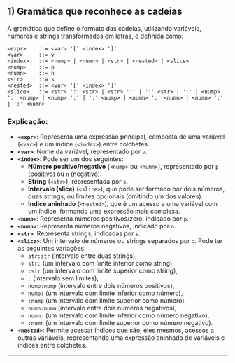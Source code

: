 ## 1) **Gramática que reconhece as cadeias**

A gramática que define o formato das cadeias, utilizando variáveis, números e strings transformados em letras, é definida como:

```bnf
<expr>    ::= <var> '[' <index> ']'
<var>     ::= v
<index>   ::= <nump> | <numn> | <str> | <nested> | <slice>
<nump>    ::= p
<numn>    ::= n
<str>     ::= s
<nested>  ::= <var> '[' <index> ']'
<slice>   ::= <str> ':' <str> | <str> ':' | ':' <str> | ':' | <nump> ':' <nump> | <nump> ':' | ':' <nump> | <numn> ':' <numn> | <numn> ':' | ':' <numn>
```

### Explicação:
- **`<expr>`**: Representa uma expressão principal, composta de uma variável (`<var>`) e um índice (`<index>`) entre colchetes.
- **`<var>`**: Nome da variável, representado por `v`.
- **`<index>`**: Pode ser um dos seguintes:
  - **Número positivo/negativo** (`<nump>` ou `<numn>`), representado por `p` (positivo) ou `n` (negativo).
  - **String** (`<str>`), representada por `s`.
  - **Intervalo (slice)** (`<slice>`), que pode ser formado por dois números, duas strings, ou limites opcionais (omitindo um dos valores).
  - **Índice aninhado** (`<nested>`), que é um acesso a uma variável com um índice, formando uma expressão mais complexa.
- **`<nump>`**: Representa números positivos/zero, indicado por `p`.
- **`<numn>`**: Representa números negativos, indicado por `n`.
- **`<str>`**: Representa strings, indicadas por `s`.
- **`<slice>`**: Um intervalo de números ou strings separados por `:`. Pode ter as seguintes variações:
  - `str:str` (intervalo entre duas strings),
  - `str:` (um intervalo com limite inferior como string),
  - `:str` (um intervalo com limite superior como string),
  - `:` (intervalo sem limites),
  - `nump:nump` (intervalo entre dois números positivos),
  - `nump:` (um intervalo com limite inferior como número),
  - `:nump` (um intervalo com limite superior como número),
  - `numn:numn` (intervalo entre dois números negativos),
  - `numn:` (um intervalo com limite inferior como número negativo),
  - `:numn` (um intervalo com limite superior como número negativo).
- **`<nested>`**: Permite acessar índices que são, eles mesmos, acessos a outras variáveis, representando uma expressão aninhada de variáveis e índices entre colchetes.

---
